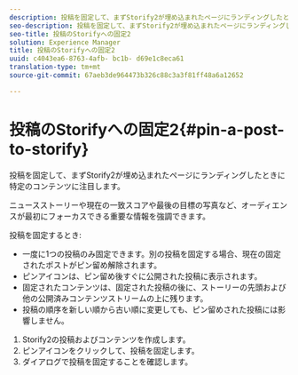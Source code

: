 ```yaml
---
description: 投稿を固定して、まずStorify2が埋め込まれたページにランディングしたときに特定のコンテンツに注目します。
seo-description: 投稿を固定して、まずStorify2が埋め込まれたページにランディングしたときに特定のコンテンツに注目します。
seo-title: 投稿のStorifyへの固定2
solution: Experience Manager
title: 投稿のStorifyへの固定2
uuid: c4043ea6-8763-4afb- bc1b- d69e1c8eca61
translation-type: tm+mt
source-git-commit: 67aeb3de964473b326c88c3a3f81ff48a6a12652

---
```



# 投稿のStorifyへの固定2{#pin-a-post-to-storify}

投稿を固定して、まずStorify2が埋め込まれたページにランディングしたときに特定のコンテンツに注目します。

ニュースストーリーや現在の一致スコアや最後の目標の写真など、オーディエンスが最初にフォーカスできる重要な情報を強調できます。

投稿を固定するとき:

* 一度に1つの投稿のみ固定できます。別の投稿を固定する場合、現在の固定されたポストがピン留め解除されます。
* ピンアイコンは、ピン留め後すぐに公開された投稿に表示されます。
* 固定されたコンテンツは、固定された投稿の後に、ストーリーの先頭および他の公開済みコンテンツストリームの上に残ります。
* 投稿の順序を新しい順から古い順に変更しても、ピン留めされた投稿には影響しません。

1. Storify2の投稿およびコンテンツを作成します。
1. ピンアイコンをクリックして、投稿を固定します。
1. ダイアログで投稿を固定することを確認します。
